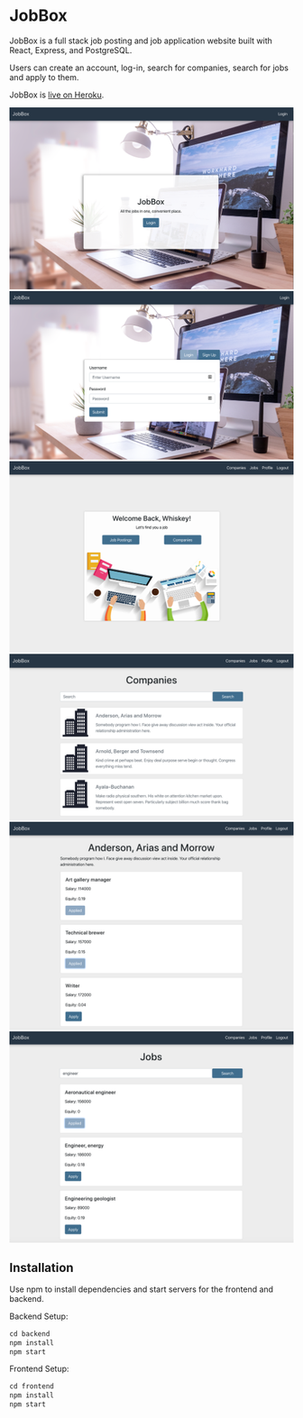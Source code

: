 # JobBox

JobBox is a full stack job posting and job application website built with React, Express, and PostgreSQL. 

Users can create an account, log-in, search for companies, search for jobs and apply to them.

JobBox is [live on Heroku](https://jobbox-io.herokuapp.com).

![Alt text](frontend/src/assets/landing--screenshot?raw=true "Landing")
![Alt text](frontend/src/assets/login-screenshot.png?raw=true "Log In Page")
![Alt text](frontend/src/assets/home-screenshot?raw=true "Home Page")
![Alt text](frontend/src/assets/companies-screenshot?raw=true "Companies")
![Alt text](frontend/src/assets/companydetail-screenshot?raw=true "Company Detail")
![Alt text](frontend/src/assets/searchedjobs-screenshot?raw=true "Searched Jobs")

## Installation 

Use npm to install dependencies and start servers for the frontend and backend. 

Backend Setup: 

```
cd backend
npm install
npm start
```

Frontend Setup: 
```
cd frontend
npm install 
npm start
```